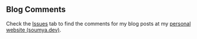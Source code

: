 ## Blog Comments

Check the [Issues](https://github.com/geekysrm/blog-comments/issues) tab to find the comments for my blog posts at my [personal website (soumya.dev)](https://soumya.dev).
